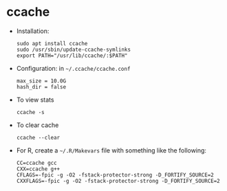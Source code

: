 # ccache

- Installation:

  ```shell
  sudo apt install ccache
  sudo /usr/sbin/update-ccache-symlinks
  export PATH="/usr/lib/ccache/:$PATH"
  ```

- Configuration: in `~/.ccache/ccache.conf`

  ```
  max_size = 10.0G
  hash_dir = false
  ```

- To view stats

  ```shell
  ccache -s
  ```

- To clear cache

  ```shell
  ccache --clear
  ```

- For R, create a `~/.R/Makevars` file with something like the following:

  ```
  CC=ccache gcc
  CXX=ccache g++
  CFLAGS=-fpic -g -O2 -fstack-protector-strong -D_FORTIFY_SOURCE=2
  CXXFLAGS=-fpic -g -O2 -fstack-protector-strong -D_FORTIFY_SOURCE=2
  ```
